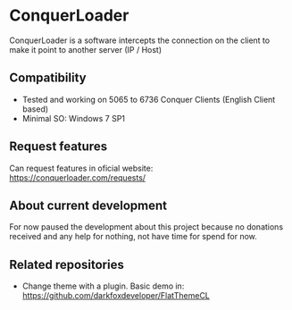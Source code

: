 # ConquerLoader
ConquerLoader is a software intercepts the connection on the client to make it point to another server (IP / Host)

## Compatibility
- Tested and working on 5065 to 6736 Conquer Clients (English Client based)
- Minimal SO: Windows 7 SP1

## Request features
Can request features in oficial website: https://conquerloader.com/requests/

## About current development
For now paused the development about this project because no donations received and any help for nothing, not have time for spend for now.

## Related repositories
- Change theme with a plugin. Basic demo in: https://github.com/darkfoxdeveloper/FlatThemeCL
